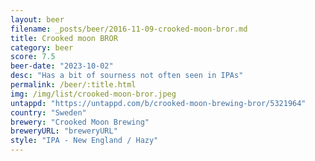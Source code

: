 ```yaml
---
layout: beer
filename: _posts/beer/2016-11-09-crooked-moon-bror.md
title: Crooked moon BROR
category: beer
score: 7.5
beer-date: "2023-10-02"
desc: "Has a bit of sourness not often seen in IPAs"
permalink: /beer/:title.html
img: /img/list/crooked-moon-bror.jpeg
untappd: "https://untappd.com/b/crooked-moon-brewing-bror/5321964"
country: "Sweden"
brewery: "Crooked Moon Brewing"
breweryURL: "breweryURL"
style: "IPA - New England / Hazy"
---
```

